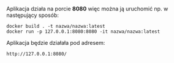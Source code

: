 
Aplikacja działa na porcie **8080** więc można ją uruchomić np. w następujący sposób:

```
docker build . -t nazwa/nazwa:latest
docker run -p 127.0.0.1:8080:8080 -it nazwa/nazwa:latest
```

Aplikacja będzie działała pod adresem:

```
http://127.0.0.1:8080/
```
